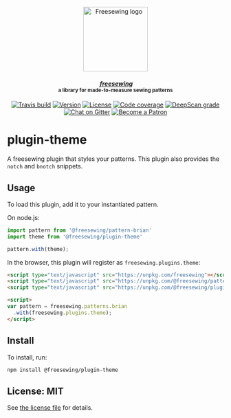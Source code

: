 <p align="center">
  <a title="Go to freesewing.org" href="https://freesewing.org/"><img src="https://freesewing.org/img/logo/black.svg" align="center" width="150px" alt="Freesewing logo"/></a>
</p>
<h4 align="center"><em>&nbsp;<a title="Go to freesewing.org" href="https://freesewing.org/">freesewing</a></em>
<br><sup>a library for made-to-measure sewing patterns</sup>
</h4>
<p align="center">
  <a href="https://travis-ci.org/freesewing/plugin-theme"><img src="https://badgen.net/travis/freesewing/plugin-theme/master" alt="Travis build"></a>
  <a href="https://www.npmjs.com/package/@freesewing/plugin-theme"><img src="https://badgen.net/npm/v/@freesewing/plugin-theme" alt="Version"></a>
  <a href="https://www.npmjs.com/package/@freesewing/plugin-theme"><img src="https://badgen.net/npm/license/@freesewing/plugin-theme" alt="License"></a>
  <a href="https://codecov.io/gh/freesewing/plugin-theme"><img src="https://badgen.net/codecov/c/github/freesewing/plugin-theme/master" alt="Code coverage"></a>
  <a href="https://deepscan.io/dashboard#view=project&pid=3270&bid=27577"><img src="https://deepscan.io/api/projects/3270/branches/27577/badge/grade.svg" alt="DeepScan grade"></a>
  <a href="https://gitter.im/freesewing/freesewing"><img src="https://badgen.net/badge/chat/on%20Gitter/cyan" alt="Chat on Gitter"></a>
  <a href="https://freesewing.org/patrons/join"><img src="https://badgen.net/badge/become/a%20Patron/FF5B77" alt="Become a Patron"></a>
</p>

# plugin-theme

A freesewing plugin that styles your patterns. This plugin also provides the `notch` and `bnotch` snippets.

## Usage

To load this plugin, add it to your instantiated pattern.

On node.js:

```js
import pattern from '@freesewing/pattern-brian'
import theme from '@freesewing/plugin-theme'

pattern.with(theme);
```

In the browser, this plugin will register as `freesewing.plugins.theme`:

```html
<script type="text/javascript" src="https://unpkg.com/freesewing"></script>
<script type="text/javascript" src="https://unpkg.com/@freesewing/pattern-brian"></script>
<script type="text/javascript" src="https://unpkg.com/@freesewing/plugin-theme"></script>

<script>
var pattern = freesewing.patterns.brian
  .with(freesewing.plugins.theme);
</script>
```

## Install

To install, run:

```sh
npm install @freesewing/plugin-theme
```

## License: MIT

See [the license file](https://github.com/freesewing/plugin-theme/blob/master/LICENSE)
for details.
